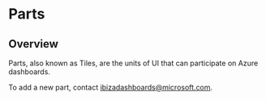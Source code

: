<a name="parts"></a>
# Parts

<a name="parts-overview"></a>
## Overview

Parts, also known as Tiles, are the units of UI that can participate on Azure dashboards.

To add a new part, contact <ibizadashboards@microsoft.com>.
